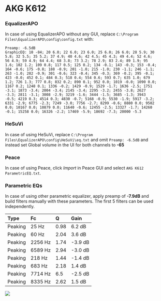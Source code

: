 # AKG K612

### EqualizerAPO
In case of using EqualizerAPO without any GUI, replace `C:\Program Files\EqualizerAPO\config\config.txt`
with:
```
Preamp: -6.5dB
GraphicEQ: 10 -84; 20 6.0; 22 6.0; 23 6.0; 25 6.0; 26 6.0; 28 5.9; 30 5.8; 32 5.5; 35 5.2; 37 4.9; 40 4.6; 42 4.5; 45 4.3; 49 4.4; 52 4.6; 56 4.9; 59 4.9; 64 4.4; 68 3.8; 73 3.2; 78 2.9; 83 2.4; 89 1.9; 95 1.6; 102 1.2; 109 0.8; 117 0.5; 125 0.2; 134 -0.1; 143 -0.3; 153 -0.4; 164 -0.6; 175 -0.8; 188 -0.9; 201 -1.0; 215 -1.0; 230 -1.1; 246 -1.1; 263 -1.0; 282 -0.9; 301 -0.6; 323 -0.4; 345 -0.3; 369 -0.2; 395 -0.1; 423 -0.0; 452 0.1; 484 0.3; 518 0.4; 554 0.6; 593 0.7; 635 1.0; 679 1.2; 726 1.3; 777 0.8; 832 0.2; 890 0.1; 952 0.0; 1019 -0.0; 1090 0.0; 1167 0.2; 1248 0.1; 1336 -0.2; 1429 -0.9; 1529 -1.7; 1636 -2.5; 1751 -3.1; 1873 -3.4; 2004 -3.4; 2145 -3.4; 2295 -3.2; 2455 -3.8; 2627 -3.3; 2811 -3.1; 3008 -2.9; 3219 -1.6; 3444 -1.5; 3685 -1.3; 3943 -0.5; 4219 0.3; 4514 0.3; 4830 -0.7; 5168 -0.9; 5530 -1.9; 5917 -3.2; 6331 -2.9; 6775 -2.3; 7249 -3.0; 7756 -2.7; 8299 -0.6; 8880 0.0; 9502 0.0; 10167 0.0; 10879 0.0; 11640 -0.6; 12455 -2.5; 13327 -1.7; 14260 -0.1; 15258 0.0; 16326 -2.2; 17469 -5.9; 18692 -7.3; 20000 -5.3
```

### HeSuVi
In case of using HeSuVi, replace `C:\Program Files\EqualizerAPO\config\HeSuVi\eq.txt` and omit `Preamp:
-6.5dB` and instead set Global volume in the UI for both channels to **-65**

### Peace
In case of using Peace, click *Import* in Peace GUI and select `AKG K612 ParametricEQ.txt`.

### Parametric EQs
In case of using other parametric equalizer, apply preamp of **-7.9dB** and build filters manually with
these parameters. The first 5 filters can be used independently.

| Type    | Fc      |    Q | Gain    |
|:--------|:--------|:-----|:--------|
| Peaking | 25 Hz   | 0.98 | 6.2 dB  |
| Peaking | 60 Hz   | 2.04 | 3.6 dB  |
| Peaking | 2256 Hz | 1.74 | -3.9 dB |
| Peaking | 6589 Hz | 2.94 | -3.0 dB |
| Peaking | 218 Hz  | 1.44 | -1.4 dB |
| Peaking | 683 Hz  | 2.18 | 1.4 dB  |
| Peaking | 7714 Hz | 6.5  | -2.5 dB |
| Peaking | 8335 Hz | 2.62 | 1.5 dB  |

![](https://raw.githubusercontent.com/jaakkopasanen/AutoEq/master/results/oratory1990/harman_over-ear_2018/AKG%20K612/AKG%20K612.png)